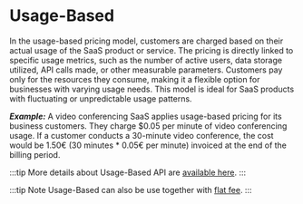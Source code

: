 # Usage-Based

In the usage-based pricing model, customers are charged based on their actual usage of the SaaS product or service. The pricing is directly linked to specific usage metrics, such as the number of active users, data storage utilized, API calls made, or other measurable parameters. Customers pay only for the resources they consume, making it a flexible option for businesses with varying usage needs. This model is ideal for SaaS products with fluctuating or unpredictable usage patterns.

**_Example:_**
A video conferencing SaaS applies usage-based pricing for its business customers. They charge $0.05 per minute of video conferencing usage. If a customer conducts a 30-minute video conference, the cost would be 1.50€ (30 minutes \* 0.05€ per minute) invoiced at the end of the billing period.

:::tip
More details about Usage-Based API are [available here](https://prestashop-billing.stoplight.io/docs/api-gateway/896ba54736b77-add-an-usage-to-a-subscription-item).
:::

:::tip Note
Usage-Based can also be use together with [flat fee](../1-flat-fee/README.md).
:::

